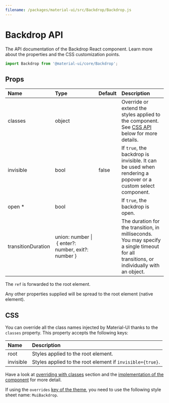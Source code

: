 ```yaml
---
filename: /packages/material-ui/src/Backdrop/Backdrop.js
---
```


<!--- This documentation is automatically generated, do not try to edit it. -->

# Backdrop API

<p class="description">The API documentation of the Backdrop React component. Learn more about the properties and the CSS customization points.</p>

```js
import Backdrop from '@material-ui/core/Backdrop';
```

## Props

| Name                                                 | Type                                                                                                         | Default                                 | Description                                                                                                                             |
| :--------------------------------------------------- | :----------------------------------------------------------------------------------------------------------- | :-------------------------------------- | :-------------------------------------------------------------------------------------------------------------------------------------- |
| <span class="prop-name">classes</span>               | <span class="prop-type">object</span>                                                                        |                                         | Override or extend the styles applied to the component. See [CSS API](#css) below for more details.                                     |
| <span class="prop-name">invisible</span>             | <span class="prop-type">bool</span>                                                                          | <span class="prop-default">false</span> | If `true`, the backdrop is invisible. It can be used when rendering a popover or a custom select component.                             |
| <span class="prop-name required">open&nbsp;\*</span> | <span class="prop-type">bool</span>                                                                          |                                         | If `true`, the backdrop is open.                                                                                                        |
| <span class="prop-name">transitionDuration</span>    | <span class="prop-type">union:&nbsp;number&nbsp;&#124;<br>&nbsp;{ enter?: number, exit?: number }<br></span> |                                         | The duration for the transition, in milliseconds. You may specify a single timeout for all transitions, or individually with an object. |

The `ref` is forwarded to the root element.

Any other properties supplied will be spread to the root element (native element).

## CSS

You can override all the class names injected by Material-UI thanks to the `classes` property.
This property accepts the following keys:

| Name                                     | Description                                               |
| :--------------------------------------- | :-------------------------------------------------------- |
| <span class="prop-name">root</span>      | Styles applied to the root element.                       |
| <span class="prop-name">invisible</span> | Styles applied to the root element if `invisible={true}`. |

Have a look at [overriding with classes](/customization/overrides/#overriding-with-classes) section
and the [implementation of the component](https://github.com/mui-org/material-ui/blob/next/packages/material-ui/src/Backdrop/Backdrop.js)
for more detail.

If using the `overrides` [key of the theme](/customization/themes/#css),
you need to use the following style sheet name: `MuiBackdrop`.

